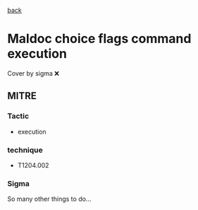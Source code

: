 [back](../index.md)
# Maldoc choice flags command execution
Cover by sigma :x: 

## MITRE
### Tactic
  - execution

### technique
  - T1204.002

### Sigma

 So many other things to do...